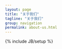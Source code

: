 ```yaml
---
layout: page
title: "关于我们"
tagline: "关于我们"
group: navigation
permalink: about-us.html
---
```

{% include JB/setup %}
